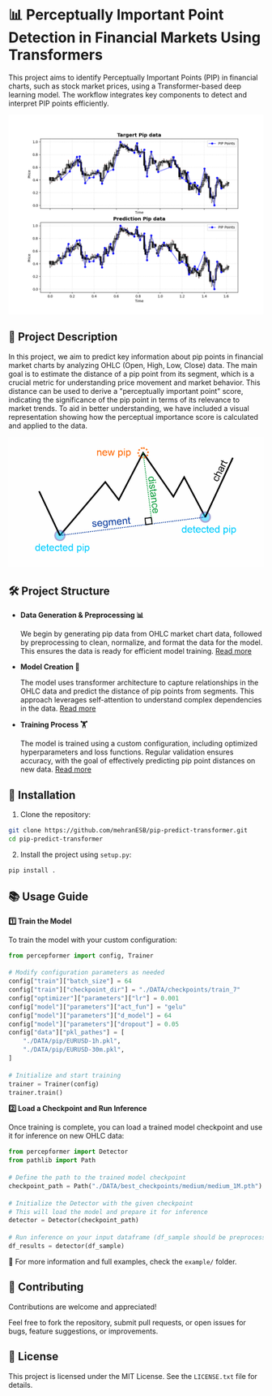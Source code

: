 # 📊 Perceptually Important Point Detection in Financial Markets Using Transformers

This project aims to identify Perceptually Important Points (PIP) in financial charts, such as stock market prices, using a Transformer-based deep learning model. The workflow integrates key components to detect and interpret PIP points efficiently.

![Distance explained](images/predVStarget.png)

##  📄 Project Description

In this project, we aim to predict key information about pip points in financial market charts by analyzing OHLC (Open, High, Low, Close) data. The main goal is to estimate the distance of a pip point from its segment, which is a crucial metric for understanding price movement and market behavior. This distance can be used to derive a "perceptually important point" score, indicating the significance of the pip point in terms of its relevance to market trends. To aid in better understanding, we have included a visual representation showing how the perceptual importance score is calculated and applied to the data.

![Distance explained](images/distance.png)

## 🛠️ Project Structure
- **Data Generation & Preprocessing 📊**

    We begin by generating pip data from OHLC market chart data, followed by preprocessing to clean, normalize, and format the data for the model. This ensures the data is ready for efficient model training. [Read more](docs/data-preprocessing.md)

- **Model Creation 🤖**

    The model uses transformer architecture to capture relationships in the OHLC data and predict the distance of pip points from segments. This approach leverages self-attention to understand complex dependencies in the data. [Read more](docs/model-architecture.md)

- **Training Process 🏋️**

    The model is trained using a custom configuration, including optimized hyperparameters and loss functions. Regular validation ensures accuracy, with the goal of effectively predicting pip point distances on new data. [Read more](docs/train-config.md)

## 🧩 Installation

1. Clone the repository:
```bash
git clone https://github.com/mehranESB/pip-predict-transformer.git
cd pip-predict-transformer
```

2. Install the project using `setup.py`:
```bash
pip install .
```

## 📚 Usage Guide

**1️⃣ Train the Model**

To train the model with your custom configuration:
```python
from percepformer import config, Trainer

# Modify configuration parameters as needed
config["train"]["batch_size"] = 64  
config["train"]["checkpoint_dir"] = "./DATA/checkpoints/train_7"
config["optimizer"]["parameters"]["lr"] = 0.001 
config["model"]["parameters"]["act_fun"] = "gelu"
config["model"]["parameters"]["d_model"] = 64
config["model"]["parameters"]["dropout"] = 0.05
config["data"]["pkl_pathes"] = [
    "./DATA/pip/EURUSD-1h.pkl",  
    "./DATA/pip/EURUSD-30m.pkl",  
]

# Initialize and start training
trainer = Trainer(config)  
trainer.train()
```

**2️⃣ Load a Checkpoint and Run Inference**

Once training is complete, you can load a trained model checkpoint and use it for inference on new OHLC data:
```python
from percepformer import Detector  
from pathlib import Path

# Define the path to the trained model checkpoint
checkpoint_path = Path("./DATA/best_checkpoints/medium/medium_1M.pth")

# Initialize the Detector with the given checkpoint
# This will load the model and prepare it for inference
detector = Detector(checkpoint_path)

# Run inference on your input dataframe (df_sample should be preprocessed OHLC data)
df_results = detector(df_sample)
```

📁 For more information and full examples, check the `example/` folder.

## 🤝 Contributing
Contributions are welcome and appreciated!

Feel free to fork the repository, submit pull requests, or open issues for bugs, feature suggestions, or improvements.

## 📄 License
This project is licensed under the MIT License.
See the `LICENSE.txt` file for details.